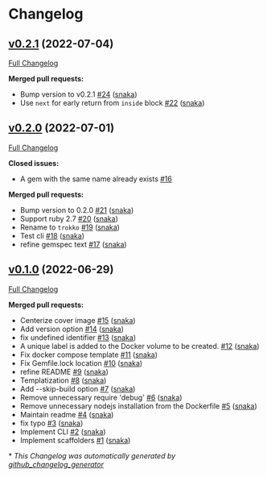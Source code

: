 # Changelog

## [v0.2.1](https://github.com/snaka/trokko/tree/v0.2.1) (2022-07-04)

[Full Changelog](https://github.com/snaka/trokko/compare/v0.2.0...v0.2.1)

**Merged pull requests:**

- Bump version to v0.2.1 [\#24](https://github.com/snaka/trokko/pull/24) ([snaka](https://github.com/snaka))
- Use `next` for early return from `inside` block [\#22](https://github.com/snaka/trokko/pull/22) ([snaka](https://github.com/snaka))

## [v0.2.0](https://github.com/snaka/trokko/tree/v0.2.0) (2022-07-01)

[Full Changelog](https://github.com/snaka/trokko/compare/v0.1.0...v0.2.0)

**Closed issues:**

- A gem with the same name already exists [\#16](https://github.com/snaka/trokko/issues/16)

**Merged pull requests:**

- Bump version to 0.2.0 [\#21](https://github.com/snaka/trokko/pull/21) ([snaka](https://github.com/snaka))
- Support ruby 2.7 [\#20](https://github.com/snaka/trokko/pull/20) ([snaka](https://github.com/snaka))
- Rename to `trokko` [\#19](https://github.com/snaka/trokko/pull/19) ([snaka](https://github.com/snaka))
- Test cli [\#18](https://github.com/snaka/trokko/pull/18) ([snaka](https://github.com/snaka))
- refine gemspec text [\#17](https://github.com/snaka/trokko/pull/17) ([snaka](https://github.com/snaka))

## [v0.1.0](https://github.com/snaka/trokko/tree/v0.1.0) (2022-06-29)

[Full Changelog](https://github.com/snaka/trokko/compare/bf6b53382c31098eddcd4f1e393810b2c5dea43b...v0.1.0)

**Merged pull requests:**

- Centerize cover image [\#15](https://github.com/snaka/trokko/pull/15) ([snaka](https://github.com/snaka))
- Add version option [\#14](https://github.com/snaka/trokko/pull/14) ([snaka](https://github.com/snaka))
- fix undefined identifier [\#13](https://github.com/snaka/trokko/pull/13) ([snaka](https://github.com/snaka))
- A unique label is added to the Docker volume to be created. [\#12](https://github.com/snaka/trokko/pull/12) ([snaka](https://github.com/snaka))
- Fix docker compose template [\#11](https://github.com/snaka/trokko/pull/11) ([snaka](https://github.com/snaka))
- Fix Gemfile.lock location [\#10](https://github.com/snaka/trokko/pull/10) ([snaka](https://github.com/snaka))
- refine README [\#9](https://github.com/snaka/trokko/pull/9) ([snaka](https://github.com/snaka))
- Templatization [\#8](https://github.com/snaka/trokko/pull/8) ([snaka](https://github.com/snaka))
- Add --skip-build option [\#7](https://github.com/snaka/trokko/pull/7) ([snaka](https://github.com/snaka))
- Remove unnecessary require 'debug' [\#6](https://github.com/snaka/trokko/pull/6) ([snaka](https://github.com/snaka))
- Remove unnecessary nodejs installation from the Dockerfile [\#5](https://github.com/snaka/trokko/pull/5) ([snaka](https://github.com/snaka))
- Maintain readme [\#4](https://github.com/snaka/trokko/pull/4) ([snaka](https://github.com/snaka))
- fix typo [\#3](https://github.com/snaka/trokko/pull/3) ([snaka](https://github.com/snaka))
- Implement CLI [\#2](https://github.com/snaka/trokko/pull/2) ([snaka](https://github.com/snaka))
- Implement scaffolders [\#1](https://github.com/snaka/trokko/pull/1) ([snaka](https://github.com/snaka))



\* *This Changelog was automatically generated by [github_changelog_generator](https://github.com/github-changelog-generator/github-changelog-generator)*
